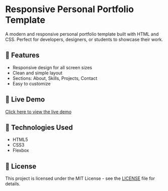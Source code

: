 # Responsive Personal Portfolio Template

A modern and responsive personal portfolio template built with HTML and CSS. Perfect for developers, designers, or students to showcase their work.

## 🌟 Features
- Responsive design for all screen sizes
- Clean and simple layout
- Sections: About, Skills, Projects, Contact
- Easy to customize

## 🚀 Live Demo
[Click here to view the live demo](https://yourusername.github.io/your-repo-name/)

## 📁 Technologies Used
- HTML5
- CSS3
- Flexbox

## 📝 License
This project is licensed under the MIT License - see the [LICENSE](LICENSE) file for details.

